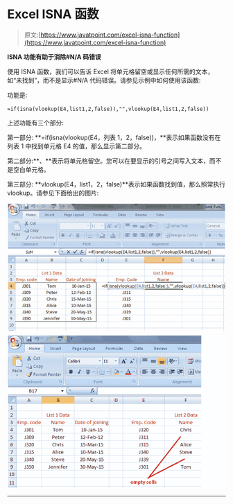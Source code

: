 # Excel ISNA 函数

> 原文:[https://www.javatpoint.com/excel-isna-function](https://www.javatpoint.com/excel-isna-function)

**ISNA 功能有助于消除#N/A 码错误**

使用 ISNA 函数，我们可以告诉 Excel 将单元格留空或显示任何所需的文本，如“未找到”，而不是显示#N/A 代码错误。请参见示例中如何使用该函数:

功能是:

```
=if(isna(vlookup(E4,list1,2,false)),"",vlookup(E4,list1,2,false))

```

上述功能有三个部分:

第一部分: **=if(isna(vlookup(E4，列表 1，2，false))，**表示如果函数没有在列表 1 中找到单元格 E4 的值，那么显示第二部分。

第二部分:**、**表示将单元格留空。您可以在要显示的引号之间写入文本，而不是空白单元格。

第三部分: **vlookup(E4，list1，2，false)**表示如果函数找到值，那么照常执行 vlookup。请参见下面给出的图片:

![isna in Excel](img/c94f57123f7028539b917f946a38699a.png) ![isna in Excel](img/65766425e0609e80d90ca4ae89c289f7.png)

* * *